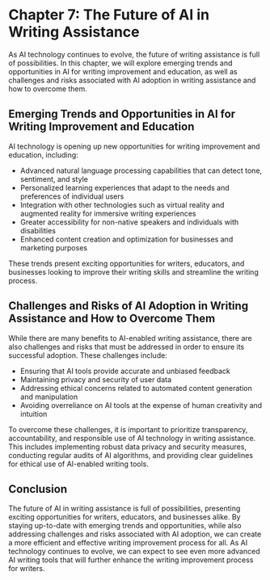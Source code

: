 Chapter 7: The Future of AI in Writing Assistance
=================================================

As AI technology continues to evolve, the future of writing assistance is full of possibilities. In this chapter, we will explore emerging trends and opportunities in AI for writing improvement and education, as well as challenges and risks associated with AI adoption in writing assistance and how to overcome them.

Emerging Trends and Opportunities in AI for Writing Improvement and Education
-----------------------------------------------------------------------------

AI technology is opening up new opportunities for writing improvement and education, including:

* Advanced natural language processing capabilities that can detect tone, sentiment, and style
* Personalized learning experiences that adapt to the needs and preferences of individual users
* Integration with other technologies such as virtual reality and augmented reality for immersive writing experiences
* Greater accessibility for non-native speakers and individuals with disabilities
* Enhanced content creation and optimization for businesses and marketing purposes

These trends present exciting opportunities for writers, educators, and businesses looking to improve their writing skills and streamline the writing process.

Challenges and Risks of AI Adoption in Writing Assistance and How to Overcome Them
----------------------------------------------------------------------------------

While there are many benefits to AI-enabled writing assistance, there are also challenges and risks that must be addressed in order to ensure its successful adoption. These challenges include:

* Ensuring that AI tools provide accurate and unbiased feedback
* Maintaining privacy and security of user data
* Addressing ethical concerns related to automated content generation and manipulation
* Avoiding overreliance on AI tools at the expense of human creativity and intuition

To overcome these challenges, it is important to prioritize transparency, accountability, and responsible use of AI technology in writing assistance. This includes implementing robust data privacy and security measures, conducting regular audits of AI algorithms, and providing clear guidelines for ethical use of AI-enabled writing tools.

Conclusion
----------

The future of AI in writing assistance is full of possibilities, presenting exciting opportunities for writers, educators, and businesses alike. By staying up-to-date with emerging trends and opportunities, while also addressing challenges and risks associated with AI adoption, we can create a more efficient and effective writing improvement process for all. As AI technology continues to evolve, we can expect to see even more advanced AI writing tools that will further enhance the writing improvement process for writers.
